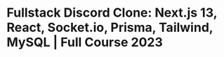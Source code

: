 # Fullstack Discord Clone: Next.js 13, React, Socket.io, Prisma, Tailwind, MySQL | Full Course 2023
